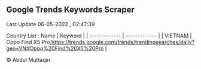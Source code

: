 

## Google Trends Keywords Scraper 
 
Last Update 06-05-2022 , 02:47:39

Country List :
 Name  | Keyword |
| ------------- | ------------- |
| VIETNAM | Oppo Find X5 Pro,https://trends.google.com/trends/trendingsearches/daily?geo=VN#Oppo%20Find%20X5%20Pro |



© Abdul Muttaqin 
